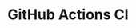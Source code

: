 # GitHub Actions CI








































































































































































































































































































































































































































































































































































































































































